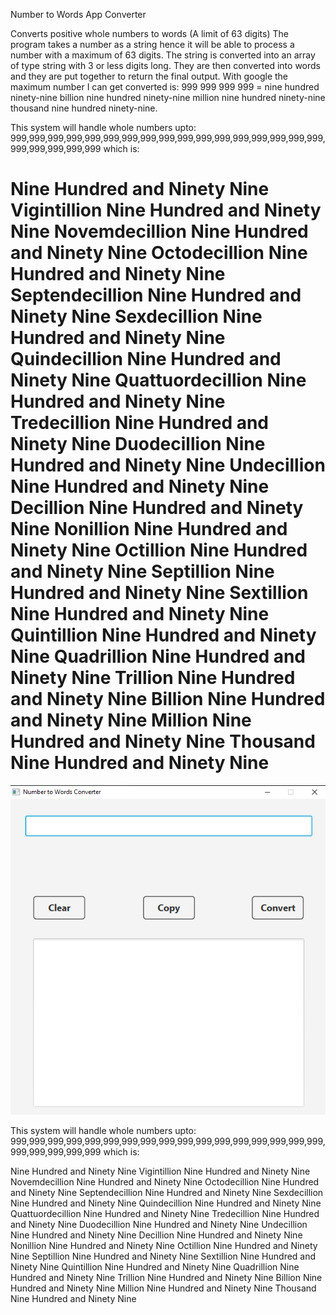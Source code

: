 Number to Words App Converter

Converts positive whole numbers to words (A limit of 63 digits) The program takes a number as a string hence it will be able to process a number with a maximum of 63 digits. The string is converted into an array of type string with 3 or less digits long. They are then converted into words and they are put together to return the final output. With google the maximum number I can get converted is: 999 999 999 999 = nine hundred ninety-nine billion nine hundred ninety-nine million nine hundred ninety-nine thousand nine hundred ninety-nine.

This system will handle whole numbers upto: 999,999,999,999,999,999,999,999,999,999,999,999,999,999,999,999,999,999,999,999,999,999 which is:

Nine Hundred and Ninety Nine Vigintillion Nine Hundred and Ninety Nine Novemdecillion Nine Hundred and Ninety Nine Octodecillion Nine Hundred and Ninety Nine Septendecillion Nine Hundred and Ninety Nine Sexdecillion Nine Hundred and Ninety Nine Quindecillion Nine Hundred and Ninety Nine Quattuordecillion Nine Hundred and Ninety Nine Tredecillion Nine Hundred and Ninety Nine Duodecillion Nine Hundred and Ninety Nine Undecillion Nine Hundred and Ninety Nine Decillion Nine Hundred and Ninety Nine Nonillion Nine Hundred and Ninety Nine Octillion Nine Hundred and Ninety Nine Septillion Nine Hundred and Ninety Nine Sextillion Nine Hundred and Ninety Nine Quintillion Nine Hundred and Ninety Nine Quadrillion Nine Hundred and Ninety Nine Trillion Nine Hundred and Ninety Nine Billion Nine Hundred and Ninety Nine Million Nine Hundred and Ninety Nine Thousand Nine Hundred and Ninety Nine
=======
![Alt text](/project-images/application.png?raw=true "The Number to Words Convert User Interface")

This system will handle whole numbers upto: 999,999,999,999,999,999,999,999,999,999,999,999,999,999,999,999,999,999,999,999,999,999
which is:

Nine Hundred and Ninety Nine Vigintillion Nine Hundred and Ninety Nine Novemdecillion Nine Hundred and Ninety Nine Octodecillion 
Nine Hundred and Ninety Nine Septendecillion Nine Hundred and Ninety Nine Sexdecillion Nine Hundred and Ninety Nine Quindecillion 
Nine Hundred and Ninety Nine Quattuordecillion Nine Hundred and Ninety Nine Tredecillion Nine Hundred and Ninety Nine Duodecillion
Nine Hundred and Ninety Nine Undecillion Nine Hundred and Ninety Nine Decillion Nine Hundred and Ninety Nine Nonillion Nine Hundred and 
Ninety Nine Octillion Nine Hundred and Ninety Nine Septillion Nine Hundred and Ninety Nine Sextillion Nine Hundred and 
Ninety Nine Quintillion Nine Hundred and Ninety Nine Quadrillion Nine Hundred and Ninety Nine Trillion Nine Hundred and 
Ninety Nine Billion Nine Hundred and Ninety Nine Million Nine Hundred and Ninety Nine Thousand Nine Hundred and Ninety Nine 


